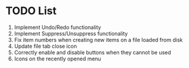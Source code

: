 # TODO List

1. Implement Undo/Redo functionality
2. Implement Suppress/Unsuppress functionality
3. Fix item numbers when creating new items on a file loaded from disk
4. Update file tab close icon
5. Correctly enable and disable buttons when they cannot be used
6. Icons on the recently opened menu
